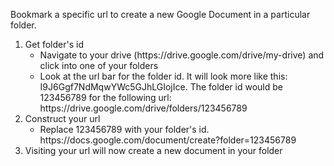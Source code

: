 Bookmark a specific url to create a new Google Document in a particular folder.

<ol>
  <li>Get folder's id
    <ul>
      <li>Navigate to your drive (https://drive.google.com/drive/my-drive) and click into one of your folders</li>
      <li>Look at the url bar for the folder id. It will look more like this: I9J6Ggf7NdMqwYWc5GJhLGIojIce. The folder id would be 123456789 for the following url: https://drive.google.com/drive/folders/123456789</li>
    </ul>
  </li>

  <li>Construct your url
    <ul>
      <li>Replace 123456789 with your folder's id. https://docs.google.com/document/create?folder=123456789</li>
    </ul>
  </li>

  <li>Visiting your url will now create a new document in your folder</li>
</ol>